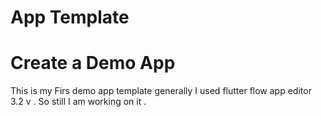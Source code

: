 # App Template 
# Create a Demo App 
This is my Firs demo app template  generally I used flutter flow app editor 3.2 v . So still I am working on it . 
